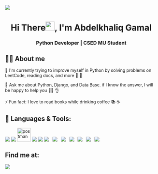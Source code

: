 <a href="https://github.com/elMeniwy">
<!--  <img width="100%" height="auto" src="https://i.imgur.com/iXuL1HG.png" height="175px"/> -->
 <img src="https://github.githubassets.com/images/modules/site/social-cards/github-social.png" />
</a>

<h1 align="center">Hi There<img src="https://raw.githubusercontent.com/MartinHeinz/MartinHeinz/master/wave.gif" width="30px">, I'm Abdelkhaliq Gamal</h1>
<h3 align="center">Python Developer | CSED MU Student</h3>

## 🙋‍♂️ About me

🌱 I'm currently trying to improve myself in Python by solving problems on LeetCode, reading docs, and more 🐍 💪

💬 Ask me about Python, Django, and Data Base. if I know the answer, I will be happy to help you  👩‍💻 👌

⚡ Fun fact: I love to read books while drinking coffee 📚 ☕ 

## 🚀 Languages & Tools: 

<p align="left"> 
 <a href="https://www.python.org" target="_blank"> <img src="https://img.icons8.com/color/48/000000/python.png"/></a>
 <a href="https://www.djangoproject.com/" target="_blank"> <img src="https://img.icons8.com/color/48/000000/django.png"/></a>
 <a href="https://postman.com" target="_blank"> <img src="https://www.vectorlogo.zone/logos/getpostman/getpostman-icon.svg" alt="postman" width="45" height="45"/></a>
 <a href="https://code.visualstudio.com/" target="_blank"> <img src="https://img.icons8.com/color/48/000000/visual-studio-code-2019.png"/></a>
 <a href="https://git-scm.com/" target="_blank"> <img src="https://img.icons8.com/color/48/000000/git.png"/></a>
 <a style="padding-right:8px;" href="https://www.mysql.com/" target="_blank"> <img src="https://img.icons8.com/fluent/50/000000/mysql-logo.png"/></a> 
  <a style="padding-right:8px;" href="https://www.postgresql.org/" target="_blank"> <img src="![image](https://github.com/abdelkhaliq152/abdelkhaliq152/assets/149975737/7d3809eb-3d6f-413e-a78a-6a25baea7cdf)
"/></a> 
 <a style="padding-right:8px;" href="https://ubuntu.com/" target="_blank"> <img src="https://img.icons8.com/color/48/000000/ubuntu--v1.png"/></a>
 <a style="padding-right:8px;" href="https://numpy.com/" target="_blank"><img src="https://img.icons8.com/color/48/000000/numpy.png"/></a>
  <a style="padding-right:8px;" href="#" target="_blank"> <img src="https://img.icons8.com/color/48/000000/html.png"/></a>

   <a style="padding-right:8px;" href="#" target="_blank"> 
 <img src="https://img.icons8.com/color/48/000000/javascript--v1.png"/></a>

   <a style="padding-right:8px;" href="#" target="_blank"> 
 <img src="https://img.icons8.com/nolan/64/css-filetype.png"/></a>


</p>

## Find me at:
<p align="left">

<a href = "https://www.linkedin.com/in/abdelkhaliq152/" target="_blank"><img src="https://img.icons8.com/fluent/48/000000/linkedin.png"/></a> &nbsp; &nbsp;

</p>
